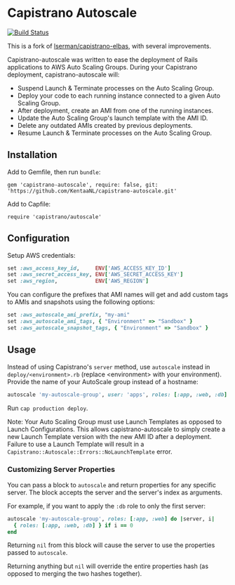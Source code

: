 # Capistrano Autoscale

[![Build Status](https://travis-ci.org/KentaaNL/capistrano-autoscale.svg?branch=master)](https://travis-ci.org/KentaaNL/capistrano-autoscale)

This is a fork of [lserman/capistrano-elbas](https://github.com/lserman/capistrano-elbas), with several improvements.

Capistrano-autoscale was written to ease the deployment of Rails applications to AWS Auto Scaling
Groups. During your Capistrano deployment, capistrano-autoscale will:

- Suspend Launch & Terminate processes on the Auto Scaling Group.
- Deploy your code to each running instance connected to a given Auto Scaling Group.
- After deployment, create an AMI from one of the running instances.
- Update the Auto Scaling Group's launch template with the AMI ID.
- Delete any outdated AMIs created by previous deployments.
- Resume Launch & Terminate processes on the Auto Scaling Group.

## Installation

Add to Gemfile, then run `bundle`:

`gem 'capistrano-autoscale', require: false, git: 'https://github.com/KentaaNL/capistrano-autoscale.git'`

Add to Capfile:

`require 'capistrano/autoscale'`

## Configuration

Setup AWS credentials:

```ruby
set :aws_access_key_id,     ENV['AWS_ACCESS_KEY_ID']
set :aws_secret_access_key, ENV['AWS_SECRET_ACCESS_KEY']
set :aws_region,            ENV['AWS_REGION']
```

You can configure the prefixes that AMI names will get and add custom tags to AMIs and snapshots using the following options:

```ruby
set :aws_autoscale_ami_prefix, "my-ami"
set :aws_autoscale_ami_tags, { "Environment" => "Sandbox" }
set :aws_autoscale_snapshot_tags, { "Environment" => "Sandbox" }
```

## Usage

Instead of using Capistrano's `server` method, use `autoscale` instead in
`deploy/<environment>.rb` (replace &lt;environment&gt; with your environment). Provide
the name of your AutoScale group instead of a hostname:

```ruby
autoscale 'my-autoscale-group', user: 'apps', roles: [:app, :web, :db]
```

Run `cap production deploy`.

Note: Your Auto Scaling Group must use Launch Templates as opposed to Launch
Configurations. This allows capistrano-autoscale to simply create a new Launch Template version
with the new AMI ID after a deployment. Failure to use a
Launch Template will result in a `Capistrano::Autoscale::Errors::NoLaunchTemplate` error.

### Customizing Server Properties

You can pass a block to `autoscale` and return properties for any specific server.
The block accepts the server and the server's index as arguments.

For example, if you want to apply the `:db` role to only the first server:

```ruby
autoscale 'my-autoscale-group', roles: [:app, :web] do |server, i|
  { roles: [:app, :web, :db] } if i == 0
end
```

Returning `nil` from this block will cause the server to use the properties
passed to `autoscale`.

Returning anything but `nil` will override the entire properties hash (as
opposed to merging the two hashes together).
